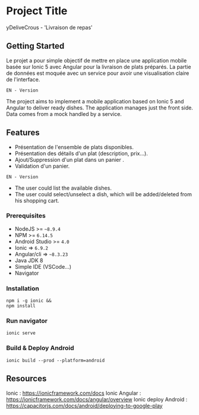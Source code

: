 
# Project Title
yDeliveCrous - 'Livraison de repas'

## Getting Started

Le projet a pour simple objectif de mettre en place une application mobile basée sur Ionic 5 avec Angular pour la livraison de plats préparés. La partie de données est moquée avec un service pour avoir une visualisation claire de l'interface.  

`EN - Version`

The project aims to implement a mobile application based on Ionic 5 and Angular to deliver ready dishes. The application manages just the front side. Data comes from a mock handled by a service.

## Features 
* Présentation de l'ensemble de plats disponibles.
* Présentation des détails d'un plat (description, prix...).  
* Ajout/Suppression d'un plat dans un panier . 
* Validation d'un panier. 

`EN - Version`    

* The user could list the available dishes.
* The user could select/unselect a dish, which will be added/deleted from his shopping cart.

### Prerequisites
* NodeJS  >= `~8.9.4` 
* NPM >= `6.14.5`
* Android Studio >= `4.0` 
* Ionic => `6.9.2`
* Angular/cli => `~8.3.23`
* Java JDK 8
* Simple IDE (VSCode...)
* Navigator 

### Installation
    npm i -g ionic &&
    npm install

### Run navigator 
    ionic serve
    
### Build & Deploy Android 
    ionic build --prod --platform=android

## Resources
Ionic : <https://ionicframework.com/docs>
Ionic Angular : <https://ionicframework.com/docs/angular/overview>
Ionic deploy Android : <https://capacitorjs.com/docs/android/deploying-to-google-play>
